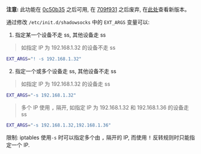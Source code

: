 **注意:** 此功能在 [0c50b35][1] 之后可用, 在 [709f931][2] 之后废弃, 在[此处][3]查看新版本。

通过修改 `/etc/init.d/shadowsocks` 中的 `EXT_ARGS` 变量可以:

  1. 指定某一个设备不走 ss, 其他设备走 ss  

   >如指定 IP 为 192.168.1.32 的设备不走 ss
   ```sh
   EXT_ARGS="! -s 192.168.1.32"
   ```

  2. 指定一个或多个设备走 ss, 其他设备不走 ss 

   >如指定 IP 为 192.168.1.32 的设备走 ss
   ```sh
   EXT_ARGS="-s 192.168.1.32"
   ```

   >多个 IP 使用 <kbd>,</kbd> 隔开, 如指定 IP 为 192.168.1.32 和 192.168.1.36 的设备走 ss
   ```sh
   EXT_ARGS="-s 192.168.1.32,192.168.1.36"
   ```

限制: iptables 使用`-s` 时可以指定多个由 <kbd>,</kbd> 隔开的 IP, 而使用 <kbd>!</kbd> 反转规则时只能指定一个 IP.

 [1]: https://github.com/aa65535/openwrt-shadowsocks/commit/0c50b35
 [2]: https://github.com/aa65535/openwrt-shadowsocks/commit/709f931
 [3]: https://github.com/aa65535/openwrt-shadowsocks/wiki/LuCI:-Access-Control